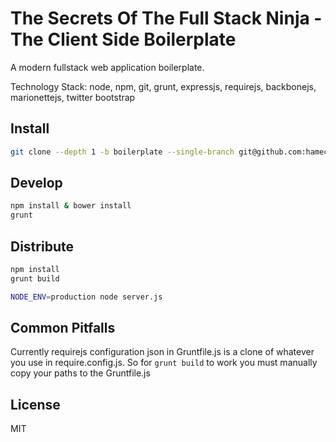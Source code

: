 The Secrets Of The Full Stack Ninja - The Client Side Boilerplate
======

A modern fullstack web application boilerplate. 

Technology Stack: node, npm, git, grunt, expressjs, requirejs, backbonejs, marionettejs, twitter bootstrap

Install
----
```sh
git clone --depth 1 -b boilerplate --single-branch git@github.com:hamecoded/myBlog.git
```

Develop
----
```sh
npm install & bower install
grunt
```

Distribute
----
```sh
npm install
grunt build
```

```sh
NODE_ENV=production node server.js
```

Common Pitfalls
----
Currently requirejs configuration json in Gruntfile.js is a clone of whatever you use in require.config.js. So for `grunt build` to work you must manually copy your paths to the Gruntfile.js


License
----

MIT



